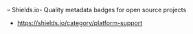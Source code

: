 – Shields.io- Quality metadata badges for open source projects
  - https://shields.io/category/platform-support
